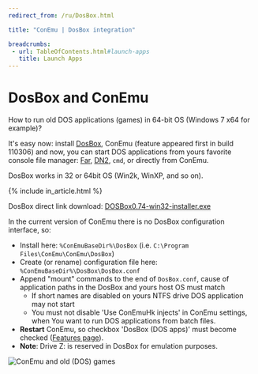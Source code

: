 ```yaml
---
redirect_from: /ru/DosBox.html

title: "ConEmu | DosBox integration"

breadcrumbs:
 - url: TableOfContents.html#launch-apps
   title: Launch Apps
---
```


# DosBox and ConEmu

How to run old DOS applications (games) in 64-bit OS (Windows 7 x64 for example)?

It's easy now: install [DosBox](http://www.dosbox.com), ConEmu (feature appeared first in build 110306)
and now, you can start DOS applications from yours favorite console file manager:
[Far](http://www.farmanager.com/index.php?l=en), [DN2](http://www.dnosp.com/), `cmd`,
or directly from ConEmu.

DosBox works in 32 or 64bit OS (Win2k, WinXP, and so on).

{% include in_article.html %}

DosBox direct link download:
[DOSBox0.74-win32-installer.exe](http://sourceforge.net/projects/dosbox/files/dosbox/0.74/DOSBox0.74-win32-installer.exe/download)

In the current version of ConEmu there is no DosBox configuration interface, so:

* Install here: `%ConEmuBaseDir%\DosBox` (i.e. `C:\Program Files\ConEmu\ConEmu\DosBox`)
* Create (or rename) configuration file here: `%ConEmuBaseDir%\DosBox\DosBox.conf`
* Append "mount" commands to the end of `DosBox.conf`,
  cause of application paths in the DosBox and yours host OS must match
  * If short names are disabled on yours NTFS drive DOS application may not start
  * You must not disable 'Use ConEmuHk injects' in ConEmu settings, when You want
    to run DOS applications from batch files.
* **Restart** ConEmu, so checkbox 'DosBox (DOS apps)' must become
  checked ([Features page](Settings.html#Features)).
* **Note**: Drive Z: is reserved in DosBox for emulation purposes.

![ConEmu and old (DOS) games](/img/ConEmuDosBox.png)
